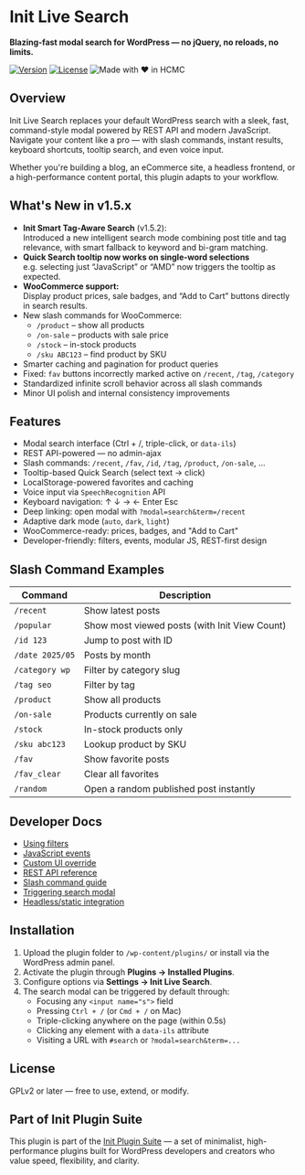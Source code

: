 # Init Live Search

**Blazing-fast modal search for WordPress — no jQuery, no reloads, no limits.**

[![Version](https://img.shields.io/badge/stable-v1.5.2-blue.svg)](https://wordpress.org/plugins/init-live-search/)
[![License](https://img.shields.io/badge/license-GPLv2-blue.svg)](https://www.gnu.org/licenses/gpl-2.0.html)
![Made with ❤️ in HCMC](https://img.shields.io/badge/Made%20with-%E2%9D%A4%EF%B8%8F%20in%20HCMC-blue)

## Overview

Init Live Search replaces your default WordPress search with a sleek, fast, command-style modal powered by REST API and modern JavaScript. Navigate your content like a pro — with slash commands, instant results, keyboard shortcuts, tooltip search, and even voice input.

Whether you're building a blog, an eCommerce site, a headless frontend, or a high-performance content portal, this plugin adapts to your workflow.

## What's New in v1.5.x

- **Init Smart Tag-Aware Search** (v1.5.2):  
  Introduced a new intelligent search mode combining post title and tag relevance, with smart fallback to keyword and bi-gram matching.  
- **Quick Search tooltip now works on single-word selections**  
  e.g. selecting just “JavaScript” or “AMD” now triggers the tooltip as expected.
- **WooCommerce support:**  
  Display product prices, sale badges, and “Add to Cart” buttons directly in search results.
- New slash commands for WooCommerce:
  - `/product` – show all products
  - `/on-sale` – products with sale price
  - `/stock` – in-stock products
  - `/sku ABC123` – find product by SKU
- Smarter caching and pagination for product queries
- Fixed: `fav` buttons incorrectly marked active on `/recent`, `/tag`, `/category`
- Standardized infinite scroll behavior across all slash commands
- Minor UI polish and internal consistency improvements

## Features

- Modal search interface (Ctrl + /, triple-click, or `data-ils`)
- REST API-powered — no admin-ajax
- Slash commands: `/recent`, `/fav`, `/id`, `/tag`, `/product`, `/on-sale`, ...
- Tooltip-based Quick Search (select text → click)
- LocalStorage-powered favorites and caching
- Voice input via `SpeechRecognition` API
- Keyboard navigation: ↑ ↓ → ← Enter Esc
- Deep linking: open modal with `?modal=search&term=/recent`
- Adaptive dark mode (`auto`, `dark`, `light`)
- WooCommerce-ready: prices, badges, and "Add to Cart"
- Developer-friendly: filters, events, modular JS, REST-first design

## Slash Command Examples

| Command           | Description                                  |
|-------------------|----------------------------------------------|
| `/recent`         | Show latest posts                            |
| `/popular`        | Show most viewed posts (with Init View Count)|
| `/id 123`         | Jump to post with ID                         |
| `/date 2025/05`   | Posts by month                               |
| `/category wp`    | Filter by category slug                      |
| `/tag seo`        | Filter by tag                                |
| `/product`        | Show all products                            |
| `/on-sale`        | Products currently on sale                   |
| `/stock`          | In-stock products only                       |
| `/sku abc123`     | Lookup product by SKU                        |
| `/fav`            | Show favorite posts                          |
| `/fav_clear`      | Clear all favorites                          |
| `/random`         | Open a random published post instantly       |

## Developer Docs

- [Using filters](https://inithtml.com/wordpress/huong-dan-su-dung-cac-filter-trong-init-live-search/)
- [JavaScript events](https://inithtml.com/html-css/huong-dan-su-dung-su-kien-javascript-ils-trong-init-live-search/)
- [Custom UI override](https://inithtml.com/html-css/huong-dan-tuy-chinh-giao-dien-init-live-search-khi-tat-css-mac-dinh/)
- [REST API reference](https://inithtml.com/wordpress/danh-sach-endpoint-rest-api-trong-init-live-search/)
- [Slash command guide](https://inithtml.com/wordpress/huong-dan-su-dung-slash-command-trong-init-live-search/)
- [Triggering search modal](https://inithtml.com/html-css/toan-tap-cac-cach-mo-init-live-search-modal-bang-javascript/)
- [Headless/static integration](https://inithtml.com/wordpress/tich-hop-init-live-search-voi-headless-wordpress-hoac-static-site-nhu-the-nao/)

## Installation

1. Upload the plugin folder to `/wp-content/plugins/` or install via the WordPress admin panel.
2. Activate the plugin through **Plugins → Installed Plugins**.
3. Configure options via **Settings → Init Live Search**.
4. The search modal can be triggered by default through:
   - Focusing any `<input name="s">` field
   - Pressing `Ctrl + /` (or `Cmd + /` on Mac)
   - Triple-clicking anywhere on the page (within 0.5s)
   - Clicking any element with a `data-ils` attribute
   - Visiting a URL with `#search` or `?modal=search&term=...`

## License

GPLv2 or later — free to use, extend, or modify.

## Part of Init Plugin Suite

This plugin is part of the [Init Plugin Suite](https://inithtml.com/init-plugin-suite-bo-plugin-wordpress-toi-gian-manh-me-mien-phi/) — a set of minimalist, high-performance plugins built for WordPress developers and creators who value speed, flexibility, and clarity.
